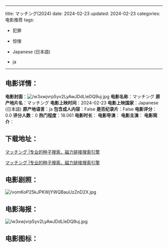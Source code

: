 
---
title: マッチング(2024)
date: 2024-02-23
updated: 2024-02-23
categories: 电影推荐
tags:
- 犯罪
- 惊悚

- Japanese (日本語)
- ja
---


> 

## **电影详情**：

**电影封面**：<img src="https://image.tmdb.org/t/p/w200/w3xwjvrp5yv2LyAwJDdLleDQ9uj.jpg" alt="/w3xwjvrp5yv2LyAwJDdLleDQ9uj.jpg" title="/w3xwjvrp5yv2LyAwJDdLleDQ9uj.jpg">
**电影名称**：マッチング
**原产地片名**：マッチング
**电影上映时间**：2024-02-23
**电影上映国家**：Japanese (日本語)
**原产地语言**：ja
**包含成人内容**：False
**是否纪录片**：False
**电影评分**：0.0
**评分人数**：0
**热门程度**：18.061
**电影时长**：
**电影导演**：
**电影主演**：
**电影简介**：

## **下载地址**：
[マッチング |专业的种子搜索、磁力链接搜索引擎](https://movie.amd794.com:2083/?search=%E3%83%9E%E3%83%83%E3%83%81%E3%83%B3%E3%82%B0&ordering=&mode=match_phrase&page_size=10&page=1)

[マッチング |专业的种子搜索、磁力链接搜索引擎](https://movie.amd794.com:2083/?search=%E3%83%9E%E3%83%83%E3%83%81%E3%83%B3%E3%82%B0&ordering=&mode=match_phrase&page_size=10&page=1)
 

## **电影剧照**：
<img src="https://image.tmdb.org/t/p/original/vomKoP25kJPKWjYWQBauUzZnD2X.jpg" alt="/vomKoP25kJPKWjYWQBauUzZnD2X.jpg" title="/vomKoP25kJPKWjYWQBauUzZnD2X.jpg">

## **电影海报**：
<img src="https://image.tmdb.org/t/p/original/w3xwjvrp5yv2LyAwJDdLleDQ9uj.jpg" alt="/w3xwjvrp5yv2LyAwJDdLleDQ9uj.jpg" title="/w3xwjvrp5yv2LyAwJDdLleDQ9uj.jpg">

## **电影图标**：


